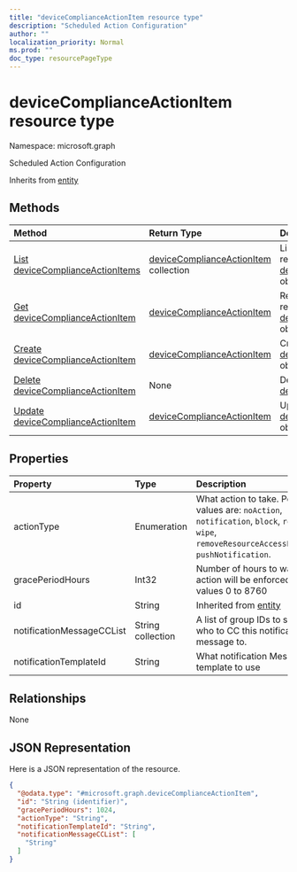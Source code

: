 ```yaml
---
title: "deviceComplianceActionItem resource type"
description: "Scheduled Action Configuration"
author: ""
localization_priority: Normal
ms.prod: ""
doc_type: resourcePageType
---
```


# deviceComplianceActionItem resource type


Namespace: microsoft.graph

Scheduled Action Configuration


Inherits from [entity](../resources/entity.md)

## Methods
|Method|Return Type|Description|
|:---|:---|:---|
|[List deviceComplianceActionItems](../api/devicecomplianceactionitem-list.md)|[deviceComplianceActionItem](../resources/devicecomplianceactionitem.md) collection|List properties and relationships of the [deviceComplianceActionItem](../resources/devicecomplianceactionitem.md) objects.|
|[Get deviceComplianceActionItem](../api/devicecomplianceactionitem-get.md)|[deviceComplianceActionItem](../resources/devicecomplianceactionitem.md)|Read properties and relationships of the [deviceComplianceActionItem](../resources/devicecomplianceactionitem.md) object.|
|[Create deviceComplianceActionItem](../api/devicecomplianceactionitem-create.md)|[deviceComplianceActionItem](../resources/devicecomplianceactionitem.md)|Create a new [deviceComplianceActionItem](../resources/devicecomplianceactionitem.md) object.|
|[Delete deviceComplianceActionItem](../api/devicecomplianceactionitem-delete.md)|None|Deletes a [deviceComplianceActionItem](../resources/devicecomplianceactionitem.md).|
|[Update deviceComplianceActionItem](../api/devicecomplianceactionitem-update.md)|[deviceComplianceActionItem](../resources/devicecomplianceactionitem.md)|Update the properties of a [deviceComplianceActionItem](../resources/devicecomplianceactionitem.md) object.|

## Properties
|Property|Type|Description|
|:---|:---|:---|
|actionType|Enumeration|What action to take. Possible values are: `noAction`, `notification`, `block`, `retire`, `wipe`, `removeResourceAccessProfiles`, `pushNotification`.|
|gracePeriodHours|Int32|Number of hours to wait till the action will be enforced. Valid values 0 to 8760|
|id|String| Inherited from [entity](../resources/entity.md)|
|notificationMessageCCList|String collection|A list of group IDs to speicify who to CC this notification message to.|
|notificationTemplateId|String|What notification Message template to use|

## Relationships
None

## JSON Representation
Here is a JSON representation of the resource.
<!-- {
  "blockType": "resource",
  "keyProperty": "id",
  "@odata.type": "microsoft.graph.deviceComplianceActionItem",
  "baseType": "microsoft.graph.entity",
  "openType": false
}
-->
``` json
{
  "@odata.type": "#microsoft.graph.deviceComplianceActionItem",
  "id": "String (identifier)",
  "gracePeriodHours": 1024,
  "actionType": "String",
  "notificationTemplateId": "String",
  "notificationMessageCCList": [
    "String"
  ]
}
```

